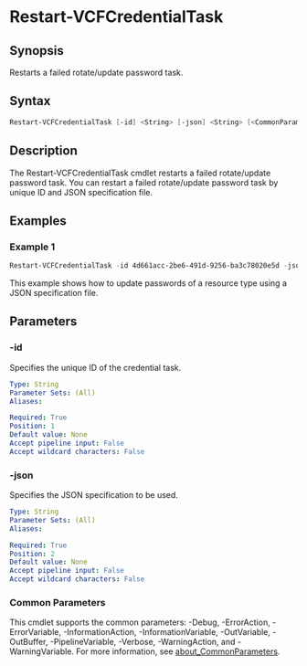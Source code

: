 # Restart-VCFCredentialTask

## Synopsis

Restarts a failed rotate/update password task.

## Syntax

```powershell
Restart-VCFCredentialTask [-id] <String> [-json] <String> [<CommonParameters>]
```

## Description

The Restart-VCFCredentialTask cmdlet restarts a failed rotate/update password task. You can restart a failed rotate/update password task by unique ID and JSON specification file.

## Examples

### Example 1

```powershell
Restart-VCFCredentialTask -id 4d661acc-2be6-491d-9256-ba3c78020e5d -json .\Credential\updateCredentialSpec.json
```

This example shows how to update passwords of a resource type using a JSON specification file.

## Parameters

### -id

Specifies the unique ID of the credential task.

```yaml
Type: String
Parameter Sets: (All)
Aliases:

Required: True
Position: 1
Default value: None
Accept pipeline input: False
Accept wildcard characters: False
```

### -json

Specifies the JSON specification to be used.

```yaml
Type: String
Parameter Sets: (All)
Aliases:

Required: True
Position: 2
Default value: None
Accept pipeline input: False
Accept wildcard characters: False
```

### Common Parameters

This cmdlet supports the common parameters: -Debug, -ErrorAction, -ErrorVariable, -InformationAction, -InformationVariable, -OutVariable, -OutBuffer, -PipelineVariable, -Verbose, -WarningAction, and -WarningVariable. For more information, see [about_CommonParameters](http://go.microsoft.com/fwlink/?LinkID=113216).
